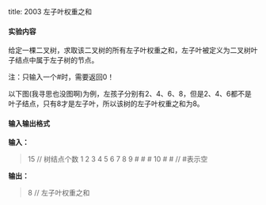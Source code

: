 title: 2003 左子叶权重之和

#### 实验内容

给定一棵二叉树，求取该二叉树的所有左子叶权重之和，左子叶被定义为二叉树叶子结点中属于左子树的节点。

注：只输入一个#时，需要返回0！

以下图(我寻思也没图啊)为例，左孩子分别有2、4、6、8，但是2、4、6都不是叶子结点，只有8才是左子叶，所以该树的左子叶权重之和为8。

#### 输入输出格式

**输入：**

> 15 // 树结点个数
> 1 2 3 4 5 6 7 8 9 # # # 10 # # // #表示空

**输出：**

> 8 // 左子叶权重之和